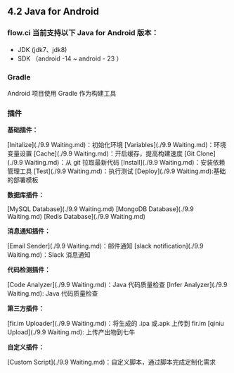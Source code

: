 ## 4.2 Java for Android

### flow.ci 当前支持以下 Java for Android 版本：

- JDK     (jdk7、jdk8)
- SDK  （android -14 ~ android - 23 ）

### Gradle

Android 项目使用 Gradle 作为构建工具

### 插件

<b>基础插件：</b>

[Initalize](./9.9 Waiting.md)：初始化环境
[Variables](./9.9 Waiting.md)：环境变量设置
[Cache](./9.9 Waiting.md)：开启缓存，提高构建速度
[Git Clone](./9.9 Waiting.md)：从 git 拉取最新代码
[Install](./9.9 Waiting.md)：安装依赖管理工具
[Test](./9.9 Waiting.md)：执行测试
[Deploy](./9.9 Waiting.md):基础的部署模板

<b>数据库插件：</b>

[MySQL Database](./9.9 Waiting.md)
[MongoDB Database](./9.9 Waiting.md)
[Redis Database](./9.9 Waiting.md)

<b>消息通知插件：</b>

[Email Sender](./9.9 Waiting.md)：邮件通知
[slack notification](./9.9 Waiting.md)：Slack 消息通知

<b>代码检测插件：</b>

[Code Analyzer](./9.9 Waiting.md)：Java 代码质量检查
[Infer Analyzer](./9.9 Waiting.md): Java 代码质量检查

<b>第三方插件：</b>

[fir.im Uploader](./9.9 Waiting.md)：将生成的 .ipa 或.apk 上传到 fir.im
[qiniu Upload](./9.9 Waiting.md): 上传产出物到七牛

<b>自定义插件：</b>

[Custom Script](./9.9 Waiting.md)：自定义脚本，通过脚本完成定制化需求
